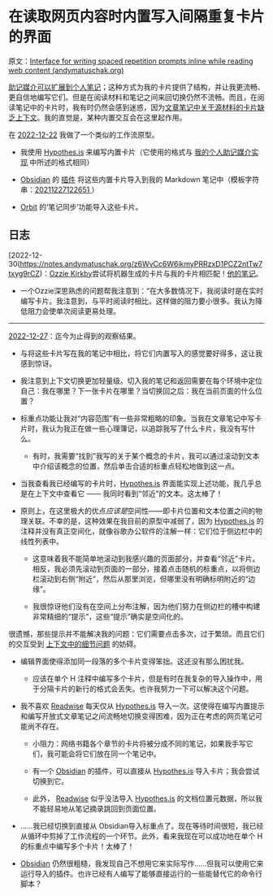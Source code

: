 # 在读取网页内容时内置写入间隔重复卡片的界面

原文：[Interface for writing spaced repetition prompts inline while reading web content (andymatuschak.org)](https://notes.andymatuschak.org/z6NAUU151tRAwC9JCEbi5aW7PVU2BFiwmsFWt)

[助记媒介可以扩展到个人笔记](https://notes.andymatuschak.org/z5ARNXtS5VxteskEW91S1yYTgAcLABNXsZuJE)；这种方式为我的卡片提供了结构，并让我更流畅、更自信地编写它们。但是在阅读材料和笔记之间来回切换仍然不流畅。而且，在阅读笔记中的卡片时，我有时仍然会感到迷惑，因为[文章笔记中关于源材料的卡片缺乏上下文](https://notes.andymatuschak.org/z39cc5AFaeVExHJkKKEEjAohRNZxz7iuZWSTX)。我的直觉是，某种内置交互会在这里起作用。

在 [2022-12-22](https://notes.andymatuschak.org/2022-12-22) 我做了一个类似的工作流原型。

- 我使用 [Hypothes.is](https://notes.andymatuschak.org/z24wddcuZTB2YvHTA4LkZ759DhydyufhrzCh) 来编写内置卡片（它使用的格式与 [我的个人助记媒介实现](https://notes.andymatuschak.org/z4mAF1uBV96r72e4NjLcDaujEyTPGiUQJEj8C) 中所述的格式相同）

- [Obsidian](https://notes.andymatuschak.org/z3aPTeVY2CVJqs61k26bHCvTZnniAK3hMEk3B) 的 [插件](https://github.com/weichenw/obsidian-hypothesis-plugin) 将这些内置卡片导入到我的 Markdown 笔记中（模板字符串：[20211227122651 ](https://notes.andymatuschak.org/20211227122651)）

- [Orbit](https://notes.andymatuschak.org/z72ioKyd4X48WndtAsfkhnKwsD8o5PaaT384o) 的‘笔记同步’功能导入这些卡片。

## 日志

[2022-12-30(https://notes.andymatuschak.org/z6WvCc6W6ikmyPRRzxD1PCZ2ntTw7txyg9rCZ)：[Ozzie Kirkby](https://notes.andymatuschak.org/zn9igQGgecLncBSpKbgv5123mC5YEAP3hnfP)尝试将机器生成的卡片与我的卡片相匹配！[他的笔记](https://gist.github.com/kirkbyo/3530442c3bcdfc3cd5a5b95cafde9d0e)。

- 一个Ozzie深思熟虑的问题帮我注意到：“在大多数情况下，我阅读时是在实时编写卡片。我注意到，与平时阅读时相比，这样做的阻力要小很多。我认为降低阻力会使单次阅读更易处理。

------

[2022-12-27](https://notes.andymatuschak.org/zgTBe9eLWVyAosrskDqtgd1RRoQn-WXPitXut)：迄今为止得到的观察结果。

- 与将这些卡片写在我的笔记中相比，将它们内置写入的感觉要好得多，这让我感到惊讶。

- 我注意到上下文切换更加轻量级。切入我的笔记和返回需要在每个环境中定位自己：我在哪里？下一张卡片在哪里？当切换回之后：我在当前页面的什么位置？

- 标重点功能让我对“内容范围”有一些非常粗略的印象。当我在文章笔记中写卡片时，我认为我正在做一些心理簿记，以追踪我写了什么卡片，我没有写什么。

  - 有时，我需要“找到”我写的关于某个概念的卡片，我可以通过滚动到文本中介绍该概念的位置，然后单击合适的标重点轻松地做到这一点。

- 当我查看我已经编写的卡片时，[Hypothes.is](https://notes.andymatuschak.org/z24wddcuZTB2YvHTA4LkZ759DhydyufhrzCh) 界面能实现上述功能，我几乎总是在上下文中查看它 —— 我同时看到“邻近”的文本。这太棒了！

- 原则上，在这里极大的优点*应该是*空间性——即卡片位置和文本位置之间的物理关联。不幸的是，这种效果在我目前的原型中减弱了，因为 [Hypothes.is](https://notes.andymatuschak.org/z24wddcuZTB2YvHTA4LkZ759DhydyufhrzCh) 的注释并没有真正空间化，就像谷歌办公软件的注解一样：它们位于侧边栏中的线性列表中。

  - 这意味着我不能简单地滚动到我感兴趣的页面部分，并查看“邻近”卡片。相反，我必须先滚动到页面的一部分，接着点击随机的标重点，以将侧边栏滚动到右侧“附近”，然后从那里浏览，但哪里没有明确标明附近的“边缘”。

  - 我很惊讶他们没有在空间上分布注解，因为他们努力在侧边栏的槽中构建非常精细的“提示”，这些“提示”确实是空间化的。

很遗憾，那些提示并不能解决我的问题：它们需要点击多次，过于繁琐。而且它们的交互受到 [上下文中的细节问题](https://notes.andymatuschak.org/z6zGpscnGJpsV4brsMmuVrMvhYq6EUASYNTY4) 的妨碍。

- 编辑界面使得添加同一段落的多个卡片变得笨拙。这还没有那么困扰我。

  - 应该在单个 H 注释中编写多个卡片，但是有时在我复杂的导入操作中，用于分隔卡片的新行的格式会丢失。也许我努力一下可以解决这个问题。

- 我不喜欢 [Readwise](https://notes.andymatuschak.org/z2ewMN8Hzd8gt4qyfQV1ognJ5PQs3CXxDfCJ) 每天仅从 [Hypothes.is](https://notes.andymatuschak.org/z24wddcuZTB2YvHTA4LkZ759DhydyufhrzCh) 导入一次。这使得在编写内置提示和编写开放式文章笔记之间流畅地切换变得困难，因为正在考虑的网页笔记可能尚不存在。

  - 小阻力：网络书籍各个章节的卡片将被分成不同的笔记，如果我手写它们，我可能会将它们放在同一个笔记中。

  - 有一个 [Obsidian](https://notes.andymatuschak.org/z3aPTeVY2CVJqs61k26bHCvTZnniAK3hMEk3B) 的插件，可以直接从 [Hypothes.is](https://notes.andymatuschak.org/z24wddcuZTB2YvHTA4LkZ759DhydyufhrzCh) 导入卡片；我会尝试切换到它。

  - 此外， [Readwise](https://notes.andymatuschak.org/z2ewMN8Hzd8gt4qyfQV1ognJ5PQs3CXxDfCJ) 似乎没法导入 [Hypothes.is](https://notes.andymatuschak.org/z24wddcuZTB2YvHTA4LkZ759DhydyufhrzCh) 的文档位置元数据，所以我不能轻易地从笔记摘录跳回到页面位置。

- ……我已经切换到直接从 Obsidian导入标重点了。现在等待时间很短，我已经从循环中剪掉了工作流程的一个环节。此外，看来我现在可以成功地在单个 H 的标重点中编写多个卡片！太棒了！

- [Obsidian](https://notes.andymatuschak.org/z3aPTeVY2CVJqs61k26bHCvTZnniAK3hMEk3B) 仍然很粗糙，我发现自己不想用它来实际写作......但我可以使用它来运行导入的插件。也许已经有人编写了能够直接运行的一些能替代它的命令行脚本？